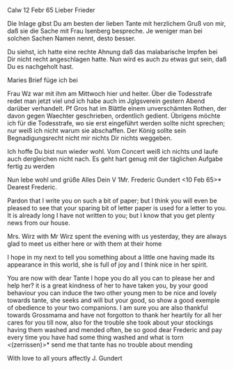  Calw 12 Febr 65
Lieber Frieder

Die Inlage gibst Du am besten der lieben Tante mit herzlichem Gruß von mir, daß sie die Sache mit Frau Isenberg bespreche. Je weniger man bei solchen Sachen Namen nennt, desto besser.

Du siehst, ich hatte eine rechte Ahnung daß das malabarische Impfen bei Dir nicht recht angeschlagen hatte. Nun wird es auch zu etwas gut sein, daß Du es nachgeholt hast.

Maries Brief füge ich bei

Frau Wz war mit ihm am Mittwoch hier und heiter. Über die Todesstrafe redet man jetzt viel und ich habe auch im Jglgsverein gestern Abend darüber verhandelt. Pf Gros hat im Blättle einem unverschämten Rothen, der davon gegen Waechter geschrieben, ordentlich gedient. Übrigens möchte ich für die Todesstrafe, wo sie erst eingeführt werden sollte nicht sprechen; nur weiß ich nicht warum sie abschaffen. Der König sollte sein Begnadigungsrecht nicht mir nichts Dir nichts weggeben.

Ich hoffe Du bist nun wieder wohl. Vom Concert weiß ich nichts und laufe auch dergleichen nicht nach. Es geht hart genug mit der täglichen Aufgabe fertig zu werden

Nun lebe wohl und grüße Alles
 Dein V
1Mr. Frederic Gundert
 <10 Feb 65>*
Dearest Frederic.

Pardon that I write you on such a bit of paper; but I think you will even be pleased to see that your sparing bit of letter paper is used for a letter to you. It is already long I have not written to you; but I know that you get plenty news from our house.

Mrs. Wirz with Mr Wirz spent the evening with us yesterday, they are always glad to meet us either here or with them at their home

I hope in my next to tell you something about a little one having made its appearance in this world, she is full of joy and I think nice in her spirit.

You are now with dear Tante I hope you do all you can to please her and help her? it is a great kindness of her to have taken you, by your good behaviour you can induce the two other young men to be nice and lovely towards tante, she seeks and will but your good, so show a good exemple of obedience to your two companions. I am sure you are also thankful towards Grossmama and have not forgotton to thank her heartily for all her cares for you till now, also for the trouble she took about your stockings having them washed and mended often, be so good dear Frederic and pay every time you have had some thing washed and what is torn <(zerrissen)>* send me that tante has no trouble about mending

With love to all
 yours affectly
 J. Gundert
